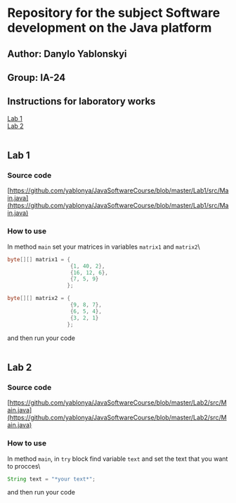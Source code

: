 # Repository for the subject Software development on the Java platform
## Author: Danylo Yablonskyi
## Group: IA-24

## Instructions for laboratory works
[Lab 1](#lab-1)\
[Lab 2](#lab-2)
<br>
<br>
## Lab 1

### Source code 
[https://github.com/yablonya/JavaSoftwareCourse/blob/master/Lab1/src/Main.java](https://github.com/yablonya/JavaSoftwareCourse/blob/master/Lab1/src/Main.java)

### How to use
In method `main` set your matrices in variables `matrix1` and `matrix2`\
```java
byte[][] matrix1 = {
                    {1, 40, 2},
                    {16, 12, 6},
                    {7, 5, 9}
                   };

byte[][] matrix2 = {
                    {9, 8, 7},
                    {6, 5, 4},
                    {3, 2, 1}
                   };
```
and then run your code
<br>
<br>
## Lab 2

### Source code 
[https://github.com/yablonya/JavaSoftwareCourse/blob/master/Lab2/src/Main.java](https://github.com/yablonya/JavaSoftwareCourse/blob/master/Lab2/src/Main.java)

### How to use
In method `main`, in `try` block find variable `text` and set the text that you want to procces\
```java
String text = "*your text*";
```
and then run your code
